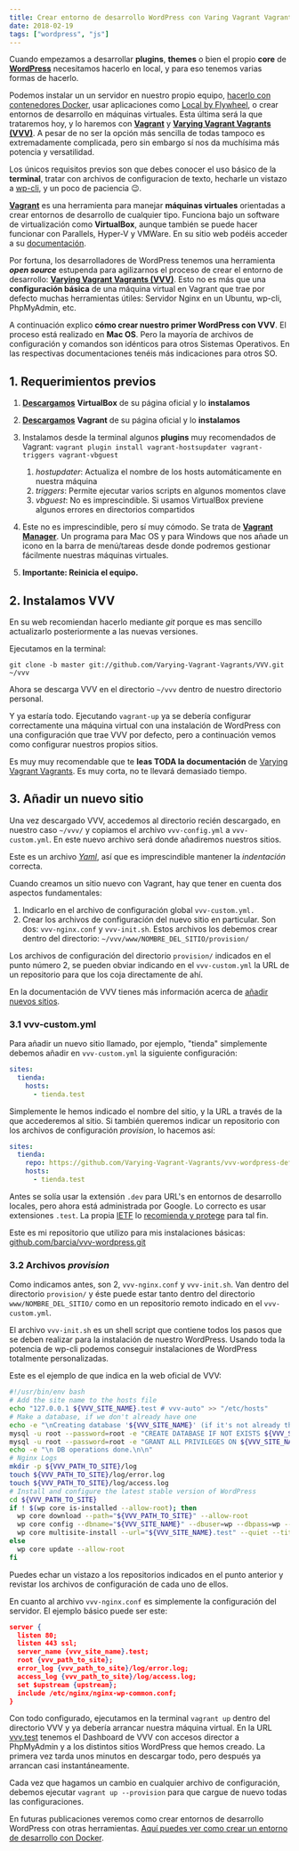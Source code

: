 ```yaml
---
title: Crear entorno de desarrollo WordPress con Varing Vagrant Vagrants
date: 2018-02-19
tags: ["wordpress", "js"]
---
```


Cuando empezamos a desarrollar **plugins**, **themes** o bien el propio **core** de **[WordPress](https://wordpress.org)** necesitamos hacerlo en local, y para eso tenemos varias formas de hacerlo.

Podemos instalar un un servidor en nuestro propio equipo, [hacerlo con contenedores Docker](https://barcia.gal/blog/crear-entorno-de-desarrollo-wordpress-con-docker/), usar aplicaciones como [Local by Flywheel](https://local.getflywheel.com), o crear entornos de desarrollo en máquinas virtuales. Esta última será la que trataremos hoy, y lo haremos con **[Vagrant](https://www.vagrantup.com)** y **[Varying Vagrant Vagrants (VVV)](https://varyingvagrantvagrants.org/docs/en-US/adding-a-new-site/setup-script/)**. A pesar de no ser la opción más sencilla de todas tampoco es extremadamente complicada, pero sin embargo sí nos da muchísima más potencia y versatilidad.

Los únicos requisitos previos son que debes conocer el uso básico de la **terminal**, tratar con archivos de configuracion de texto, hecharle un vistazo a [wp-cli](http://wp-cli.org), y un poco de paciencia 😉.

**[Vagrant](https://www.vagrantup.com)** es una herramienta para manejar **máquinas virtuales** orientadas a crear entornos de desarrollo de cualquier tipo. Funciona bajo un software de virtualización como **VirtualBox**, aunque también se puede hacer funcionar con Parallels, Hyper-V y VMWare. En su sitio web podéis acceder a su [documentación](https://www.vagrantup.com/docs/index.html).

Por fortuna, los desarrolladores de WordPress tenemos una herramienta **_open source_** estupenda para agilizarnos el proceso de crear el entorno de desarrollo: **[Varying Vagrant Vagrants (VVV)](https://varyingvagrantvagrants.org)**. Esto no es más que una **configuración básica** de una máquina virtual en Vagrant que trae por defecto muchas herramientas útiles: Servidor Nginx en un Ubuntu, wp-cli, PhpMyAdmin, etc.

A continuación explico **cómo crear nuestro primer WordPress con VVV**. El proceso está realizado en **Mac OS**. Pero la mayoría de archivos de configuración y comandos son idénticos para otros Sistemas Operativos. En las respectivas documentaciones tenéis más indicaciones para otros SO.

## 1. Requerimientos previos

1. **[Descargamos](https://www.virtualbox.org/wiki/Downloads)** **VirtualBox** de su página oficial y lo **instalamos**
2. **[Descargamos](https://www.vagrantup.com/downloads.html)** **Vagrant** de su página oficial y lo **instalamos**
3. Instalamos desde la terminal algunos **plugins** muy recomendados de Vagrant:
    `vagrant plugin install vagrant-hostsupdater vagrant-triggers vagrant-vbguest`

    1.  _hostupdater_: Actualiza el nombre de los hosts automáticamente en nuestra máquina
    2.  _triggers_: Permite ejecutar varios scripts en algunos momentos clave
    3.  _vbguest_: No es imprescindible. Si usamos VirtualBox previene algunos errores en directorios compartidos
4.  Este no es imprescindible, pero sí muy cómodo. Se trata de **[Vagrant Manager](http://vagrantmanager.com)**. Un programa para Mac OS y para Windows que nos añade un icono en la barra de menú/tareas desde donde podremos gestionar fácilmente nuestras máquinas virtuales.
5.  **Importante: Reinicia el equipo.**

## 2. Instalamos VVV

En su web recomiendan hacerlo mediante _git_ porque es mas sencillo actualizarlo posteriormente a las nuevas versiones.

Ejecutamos en la terminal:

```shell
git clone -b master git://github.com/Varying-Vagrant-Vagrants/VVV.git ~/vvv
```

Ahora se descarga VVV en el directorio `~/vvv` dentro de nuestro directorio personal.

Y ya estaría todo. Ejecutando `vagrant-up` ya se debería configurar correctamente una máquina virtual con una instalación de WordPress con una configuración que trae VVV por defecto, pero a continuación vemos como configurar nuestros propios sitios.

Es muy muy recomendable que te **leas TODA la documentación** de [Varying Vagrant Vagrants](https://varyingvagrantvagrants.org). Es muy corta, no te llevará demasiado tiempo.

## 3. Añadir un nuevo sitio

Una vez descargado VVV, accedemos al directorio recién descargado, en nuestro caso `~/vvv/` y copiamos el archivo `vvv-config.yml` a `vvv-custom.yml`. En este nuevo archivo será donde añadiremos nuestros sitios.

Este es un archivo [_Yaml_](https://es.wikipedia.org/wiki/YAML), así que es imprescindible mantener la _indentación_ correcta.

Cuando creamos un sitio nuevo con Vagrant, hay que tener en cuenta dos aspectos fundamentales:

1. Indicarlo en el archivo de configuración global `vvv-custom.yml.`
2. Crear los archivos de configuración del nuevo sitio en particular. Son dos: `vvv-nginx.conf` y `vvv-init.sh`. Estos archivos los debemos crear dentro del directorio: `~/vvv/www/NOMBRE_DEL_SITIO/provision/`

Los archivos de configuración del directorio `provision/` indicados en el punto número 2, se pueden obviar indicando en el `vvv-custom.yml` la URL de un repositorio para que los coja directamente de ahí.

En la documentación de VVV tienes más información acerca de [añadir nuevos sitios](https://varyingvagrantvagrants.org/docs/en-US/adding-a-new-site/).

### 3.1 vvv-custom.yml

Para añadir un nuevo sitio llamado, por ejemplo, "tienda" simplemente debemos añadir en `vvv-custom.yml` la siguiente configuración:

```yaml
sites:
  tienda:
    hosts:
      - tienda.test
```

Simplemente le hemos indicado el nombre del sitio, y la URL a través de la que accederemos al sitio. Si también queremos indicar un repositorio con los archivos de configuración _provision_, lo hacemos así:

```yaml
sites:
  tienda:
    repo: https://github.com/Varying-Vagrant-Vagrants/vvv-wordpress-default.git
    hosts:
      - tienda.test
```

Antes se solía usar la extensión `.dev` para URL's en entornos de desarrollo locales, pero ahora está administrada por Google. Lo correcto es usar extensiones `.test`. La propia [IETF](https://en.wikipedia.org/wiki/Internet_Engineering_Task_Force) lo [recomienda y protege](https://en.wikipedia.org/wiki/.test) para tal fin.

Este es mi repositorio que utilizo para mis instalaciones básicas: [github.com/barcia/vvv-wordpress.git](https://github.com/barcia/vvv-wordpress.git)

### 3.2 Archivos _provision_

Como indicamos antes, son 2, `vvv-nginx.conf` y `vvv-init.sh`. Van dentro del directorio `provision/` y éste puede estar tanto dentro del directorio `www/NOMBRE_DEL_SITIO/` como en un repositorio remoto indicado en el `vvv-custom.yml`.

El archivo `vvv-init.sh` es un shell script que contiene todos los pasos que se deben realizar para la instalación de nuestro WordPress. Usando toda la potencia de wp-cli podemos conseguir instalaciones de WordPress totalmente personalizadas.

Este es el ejemplo de que indica en la web oficial de VVV:

```bash
#!/usr/bin/env bash
# Add the site name to the hosts file
echo "127.0.0.1 ${VVV_SITE_NAME}.test # vvv-auto" >> "/etc/hosts"
# Make a database, if we don't already have one
echo -e "\nCreating database '${VVV_SITE_NAME}' (if it's not already there)"
mysql -u root --password=root -e "CREATE DATABASE IF NOT EXISTS ${VVV_SITE_NAME}"
mysql -u root --password=root -e "GRANT ALL PRIVILEGES ON ${VVV_SITE_NAME}.* TO wp@localhost IDENTIFIED BY 'wp';"
echo -e "\n DB operations done.\n\n"
# Nginx Logs
mkdir -p ${VVV_PATH_TO_SITE}/log
touch ${VVV_PATH_TO_SITE}/log/error.log
touch ${VVV_PATH_TO_SITE}/log/access.log
# Install and configure the latest stable version of WordPress
cd ${VVV_PATH_TO_SITE}
if ! $(wp core is-installed --allow-root); then
  wp core download --path="${VVV_PATH_TO_SITE}" --allow-root
  wp core config --dbname="${VVV_SITE_NAME}" --dbuser=wp --dbpass=wp --quiet --allow-root
  wp core multisite-install --url="${VVV_SITE_NAME}.test" --quiet --title="${VVV_SITE_NAME}" --admin_name=admin --admin_email="admin@${VVV_SITE_NAME}.test" --admin_password="password" --allow-root
else
  wp core update --allow-root
fi
```
Puedes echar un vistazo a los repositorios indicados en el punto anterior y revistar los archivos de configuración de cada uno de ellos.

En cuanto al archivo `vvv-nginx.conf` es simplemente la configuración del servidor. El ejemplo básico puede ser este:

```json
server {
  listen 80;
  listen 443 ssl;
  server_name {vvv_site_name}.test;
  root {vvv_path_to_site};
  error_log {vvv_path_to_site}/log/error.log;
  access_log {vvv_path_to_site}/log/access.log;
  set $upstream {upstream};
  include /etc/nginx/nginx-wp-common.conf;
}
```

Con todo configurado, ejecutamos en la terminal `vagrant up` dentro del directorio VVV y ya debería arrancar nuestra máquina virtual. En la URL [vvv.test](http://vvv.test/) tenemos el Dashboard de VVV con accesos director a PhpMyAdmin y a los distintos sitios WordPress que hemos creado. La primera vez tarda unos minutos en descargar todo, pero después ya arrancan casi instantáneamente.

Cada vez que hagamos un cambio en cualquier archivo de configuración, debemos ejecutar `vagrant up --provision` para que cargue de nuevo todas las configuraciones.

En futuras publicaciones veremos como crear entornos de desarrollo WordPress con otras herramientas. [Aquí puedes ver como crear un entorno de desarrollo con Docker](https://barcia.gal/blog/crear-entorno-de-desarrollo-wordpress-con-docker/).
